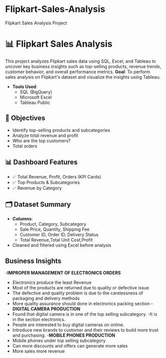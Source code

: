 # Flipkart-Sales-Analysis
Flipkart Sales Analysis Project
# 📊 Flipkart Sales Analysis

This project analyzes Flipkart sales data using SQL, Excel, and Tableau to uncover key business insights such as top-selling products, revenue trends, customer behavior, and overall performance metrics.
**Goal**: To perform sales analysis on Flipkart's dataset and visualize the insights using Tableau.
- **Tools Used**:
  - SQL (BigQuery)
  - Microsoft Excel
  - Tableau Public
    
## 📌 Objectives

- Identify top-selling products and subcategories
- Analyze total revenue and profit
- Who are the top customers?
- Total orders
## 📊 Dashboard Features

- ✅ Total Revenue, Profit, Orders (KPI Cards)
- ✅ Top Products & Subcategories 
- ✅ Revenue by Category
 
## 🗂️ Dataset Summary

- **Columns**:
  - Product, Category, Subcategory
  - Sale Price, Quantity, Shipping Fee
  - Customer ID, Order ID, Delivery Status
  - Total Revenue,Total Unit Cost,Profit
- Cleaned and filtered using Excel before analysis

## Business Insights

-**IMPROPER MANAGEMENT OF ELECTRONICS ORDERS**
- Electronics produce the least Revenue
-	Most of the products are returned due to quality or defective issue
-	The defective and quality problem is due to the carelessness of packaging and delivery methods
-	More quality assurance should done in electronics packing section
-**DIGITAL CAMERA PRODUCTION**
  -	Found that digital camera is in one of the top selling subcategory.
  -It is in the section electronics.
-	People are interested to buy digital cameras on online.
-	Introduce new brands to customer and their reviews to build more trust and purchasing.
-**MOBILE PHONES PRODUCTION**
  -	Mobile phones under top selling subcategory
-	Can more discounts and offers can generate more sales
  -	More sales more revenue

